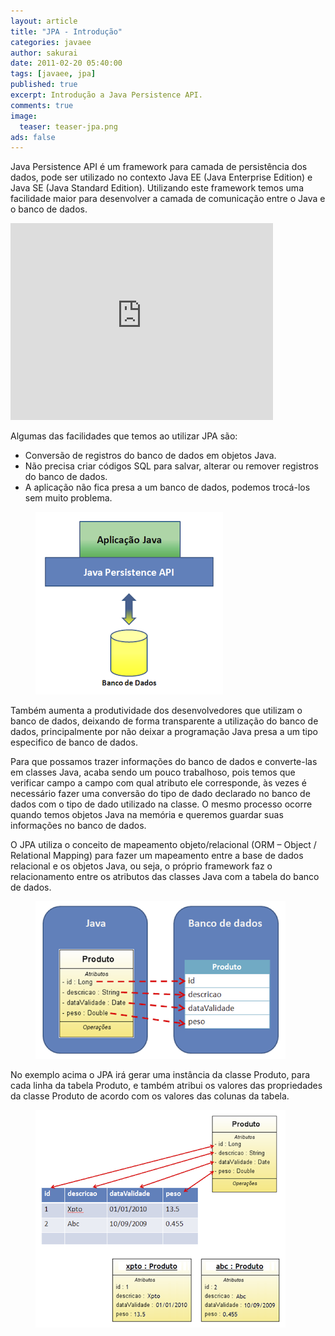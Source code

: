```yaml
---
layout: article
title: "JPA - Introdução"
categories: javaee
author: sakurai
date: 2011-02-20 05:40:00
tags: [javaee, jpa]
published: true
excerpt: Introdução a Java Persistence API.
comments: true
image:
  teaser: teaser-jpa.png
ads: false
---
```


Java Persistence API é um framework para camada de persistência dos dados, pode ser utilizado no contexto Java EE (Java Enterprise Edition) e Java SE (Java Standard Edition). Utilizando este framework temos uma facilidade maior para desenvolver a camada de comunicação entre o Java e o banco de dados.

<iframe width="420" height="315" src="https://www.youtube.com/embed/N4qNeKBDzy0" frameborder="0" allowfullscreen></iframe>

Algumas das facilidades que temos ao utilizar JPA são:

* Conversão de registros do banco de dados em objetos Java.
* Não precisa criar códigos SQL para salvar, alterar ou remover registros do banco de dados.
* A aplicação não fica presa a um banco de dados, podemos trocá-los sem muito problema.

<figure>
    <a href="/images/2011-02-20-jpa-introducao-01.png"><img src="/images/2011-02-20-jpa-introducao-01.png" alt="JPA"></a>
</figure>

Também aumenta a produtividade dos desenvolvedores que utilizam o banco de dados, deixando de forma transparente a utilização do banco de dados, principalmente por não deixar a programação Java presa a um tipo especifico de banco de dados.

Para que possamos trazer informações do banco de dados e converte-las em classes Java, acaba sendo um pouco trabalhoso, pois temos que verificar campo a campo com qual atributo ele corresponde, às vezes é necessário fazer uma conversão do tipo de dado declarado no banco de dados com o tipo de dado utilizado na classe. O mesmo processo ocorre quando temos objetos Java na memória e queremos guardar suas informações no banco de dados.

O JPA utiliza o conceito de mapeamento objeto/relacional (ORM – Object / Relational Mapping) para fazer um mapeamento entre a base de dados relacional e os objetos Java, ou seja, o próprio framework faz o relacionamento entre os atributos das classes Java com a tabela do banco de dados.

<figure>
    <a href="/images/2011-02-20-jpa-introducao-02.png"><img src="/images/2011-02-20-jpa-introducao-02.png" alt="Mapeamento objeto / relacional"></a>
</figure>

No exemplo acima o JPA irá gerar uma instância da classe Produto, para cada linha da tabela Produto, e também atribui os valores das propriedades da classe Produto de acordo com os valores das colunas da tabela.

<figure>
    <a href="/images/2011-02-20-jpa-introducao-03.png"><img src="/images/2011-02-20-jpa-introducao-03.png" alt="Mapeamento objeto / relacional"></a>
</figure>
